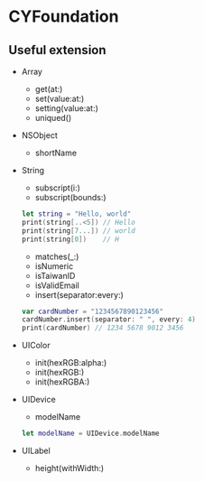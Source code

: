 # CYFoundation

## Useful extension

* Array
  * get(at:)
  * set(value:at:)
  * setting(value:at:)
  * uniqued()

* NSObject
  * shortName
   
* String
  * subscript(i:)
  * subscript(bounds:)
  ```swift
  let string = "Hello, world"
  print(string[..<5]) // Hello
  print(string[7...]) // world
  print(string[0])    // H
  ```
  * matches(_:)
  * isNumeric
  * isTaiwanID
  * isValidEmail
  * insert(separator:every:)
  ```swift
  var cardNumber = "1234567890123456"
  cardNumber.insert(separator: " ", every: 4)
  print(cardNumber) // 1234 5678 9012 3456
  ```
  
* UIColor
  * init(hexRGB:alpha:)
  * init(hexRGB:)
  * init(hexRGBA:)

* UIDevice
  * modelName
  ```swift
  let modelName = UIDevice.modelName
  ```
  
* UILabel
  * height(withWidth:)
